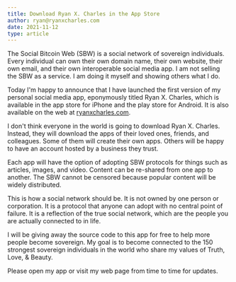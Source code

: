 ```yaml
---
title: Download Ryan X. Charles in the App Store
author: ryan@ryanxcharles.com
date: 2021-11-12
type: article
---
```


The Social Bitcoin Web (SBW) is a social network of sovereign individuals. Every individual can own their own domain name, their own website, their own email, and their own interoperable social media app. I am not selling the SBW as a service. I am doing it myself and showing others what I do.

Today I'm happy to announce that I have launched the first version of my personal social media app, eponymously titled Ryan X. Charles, which is available in the app store for iPhone and the play store for Android. It is also available on the web at [ryanxcharles.com](https://www.ryanxcharles.com).

I don't think everyone in the world is going to download Ryan X. Charles. Instead, they will download the apps of their loved ones, friends, and colleagues. Some of them will create their own apps. Others will be happy to have an account hosted by a business they trust.

Each app will have the option of adopting SBW protocols for things such as articles, images, and video. Content can be re-shared from one app to another. The SBW cannot be censored because popular content will be widely distributed.

This is how a social network should be. It is not owned by one person or corporation. It is a protocol that anyone can adopt with no central point of failure. It is a reflection of the true social network, which are the people you are actually connected to in life.

I will be giving away the source code to this app for free to help more people become sovereign. My goal is to become connected to the 150 strongest sovereign individuals in the world who share my values of Truth, Love, & Beauty.

Please open my app or visit my web page from time to time for updates.